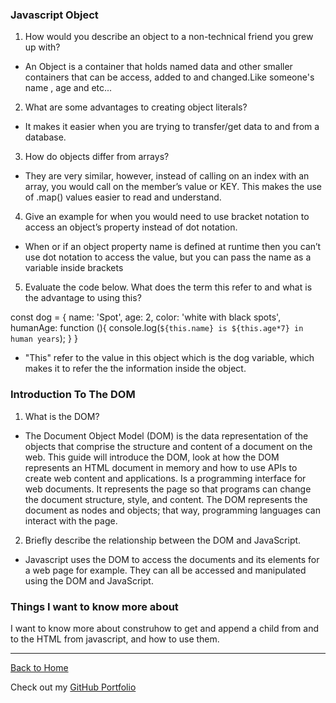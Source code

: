 ### Javascript Object

1. How would you describe an object to a non-technical friend you grew up with?

- An Object is a container that holds named data and other smaller containers that can be access, added to and changed.Like someone's name , age and etc...

2. What are some advantages to creating object literals?

- It makes it easier when you are trying to transfer/get data to and from a database.

3. How do objects differ from arrays?

- They are very similar, however, instead of calling on an index with an array, you would call on the member’s value or KEY. This makes the use of .map() values easier to read and understand.

4. Give an example for when you would need to use bracket notation to access an object’s property instead of dot notation.

- When or if an object property name is defined at runtime then you can’t use dot notation to access the value, but you can pass the name as a variable inside brackets

5. Evaluate the code below. What does the term this refer to and what is the advantage to using this?

const dog = {
name: 'Spot',
age: 2,
color: 'white with black spots',
humanAge: function (){
console.log(`${this.name} is ${this.age*7} in human years`);
}
}

- "This" refer to the value in this object which is the dog variable, which makes it to refer the the information inside the object.

### Introduction To The DOM

1. What is the DOM?

- The Document Object Model (DOM) is the data representation of the objects that comprise the structure and content of a document on the web. This guide will introduce the DOM, look at how the DOM represents an HTML document in memory and how to use APIs to create web content and applications. Is a programming interface for web documents. It represents the page so that programs can change the document structure, style, and content. The DOM represents the document as nodes and objects; that way, programming languages can interact with the page.

2. Briefly describe the relationship between the DOM and JavaScript.

- Javascript uses the DOM to access the documents and its elements for a web page for example. They can all be accessed and manipulated using the DOM and JavaScript.

### Things I want to know more about

I want to know more about construhow to get and append a child from and to the HTML from javascript, and how to use them.

---

[Back to Home](README.md)

Check out my [GitHub Portfolio](https://github.com/dmenezessousa/)
